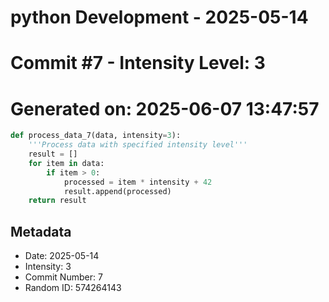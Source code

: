 ﻿# python Development - 2025-05-14
# Commit #7 - Intensity Level: 3
# Generated on: 2025-06-07 13:47:57
```python
def process_data_7(data, intensity=3):
    '''Process data with specified intensity level'''
    result = []
    for item in data:
        if item > 0:
            processed = item * intensity + 42
            result.append(processed)
    return result
```
## Metadata
- Date: 2025-05-14
- Intensity: 3
- Commit Number: 7
- Random ID: 574264143
